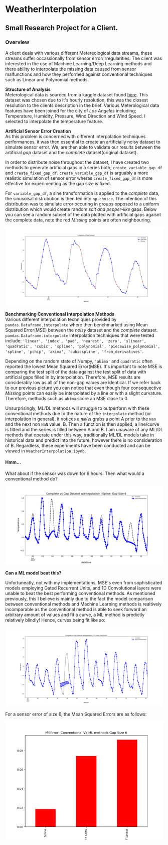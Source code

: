 # WeatherInterpolation
## Small Research Project for a Client.

### Overview
A client deals with various different Metereological data streams, these streams suffer occassionally from sensor error/irregularities. The client was interested in the use of Machine Learning/Deep Learning methods and there ability to interpolate the missing data caused from sensor malfunctions and how they performed against conventional techniques such as Linear and Polynomial methods.

**Structure of Analysis**<br>
Meterological data is sourced from a kaggle dataset found [here](https://www.kaggle.com/selfishgene/historical-hourly-weather-data).
This dataset was chosen due to it's hourly resolution, this was the closest resolution to the clients description in the brief. Various Meterological data features have been joined for the city of *Los Angeles* including; Temperature, Humidity, Pressure, Wind Direction and Wind Speed. I selected to interpolate the temperature feature. 

**Artificial Sensor Error Creation**<br>
As this problem is concerned with different interpolation techniques performances, it was then essential to create an artificially noisy dataset to simulate sensor error. We, are then able to validate our results between the artificial *gap* dataset and the *complete* dataset(original dataset). 

In order to distribute noise throughout the dataset, I have created two methods to generate artificial gaps in a series both; `create_variable_gap_df` and `create_fixed_gap_df`. `create_variable_gap_df` is arguably a more realistic simulation of sensor error wheras `create_fixed_gap_df` is more effective for experimenting as the gap size is fixed.

For `variable_gap_df`, a sine transformation is applied to the *complete* data, the sinusoisal distrubution is then fed into ```np.choice```. The intention of this distribution was to simulate error occuring in groups opposed to a uniform distribution which would create random *salt and pepper-like* gaps. Below you can see a random subset of the data plotted with artificial gaps agaisnt the complete data, note the red *Missing* points are often neighbouring.

![create_gap_df](/img/create_gap_df.png)

**Benchmarking Conventional Interpolation Methods** <br>
Various different interpolation techniques provided by ```pandas.Dataframe.interpolate``` where then benchmarked using Mean Squared Error(MSE) between the *noisy* dataset and the *complete* dataset. ```pandas.Dataframe.interpolate``` interpolation techniques that were tested include: ```'linear', 'index', 'pad', 'nearest', 'zero', 'slinear', 'quadratic', 'cubic', 'spline', 'polynomial', 'piecewise_polynomial', 'spline', 'pchip', 'akima', 'cubicspline', 'from_derivatives'```.

Depending on the random state of Numpy, ```'akima'``` and ```quadratic``` often reported the lowest Mean Squared Error(MSE). It's important to note MSE is comparing the test split of the data against the test split of data with artificial gaps filled in by interpolation. Therefore, MSE results are considerably low as all of the non-gap values are identical. If we refer back to our previous picture you can notice that even though four consequective *Missing* points can easily be interpolated by a line or with a slight curvature. Therefore, methods such as `akima` score an MSE close to 0. 

Unsurprisingly, ML/DL methods will struggle to outperform with these conventional methods due to the nature of the `interpolate` method (or interpolation in general), it notices a `NaN`\s grabs a point A prior to the `Nan` and the next non `NaN` value, B. Then a function is then applied, a line/curve is fitted and the series is filled between A and B. I am unaware of any ML/DL methods that operate under this way, traditionally ML/DL models take in historical data and predict into the future, however there is no consideration of B. Regardless, these experiments have been conducted and can be viewed in `WeatherInterpolation.ipynb`.

#### Hmm... 
What about if the sensor was down for 6 hours. Then what would a conventional method do? 


![spline6](/img/spline_gap_size_6.png)

**Can a ML model beat this?**

Unfortuneatly, not with my implementations, MSE's even from sophisticated models employing Gated Recurrent Units, and 1D Convolutional layers were unable to beat the best performing conventional methods. As mentioned previously, this I believe is mainly due to the fact the model comparison between conventional methods and Machine Learning methods is realtively incomparable as the conventional method is able to seek forward an arbitrary amount of values and fit a curve, a ML method is predictly relatively blindly! Hence, curves being fit like so:

![conv_model](/img/tf_linear_gap_size_6.png)

For a sensor error of size 6, the Mean Squared Errors are as follows:

![mses](/img/error_bars_6.png)
